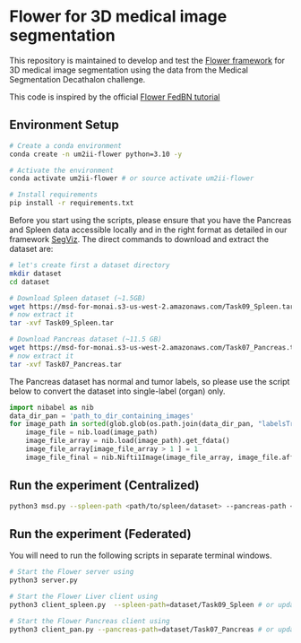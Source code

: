# Flower for 3D medical image segmentation 

This repository is maintained to develop and test the [Flower framework](https://flower.ai/) for 3D medical image segmentation using the data from the Medical Segmentation Decathalon challenge.

This code is inspired by the official [Flower FedBN tutorial](https://flower.dev/docs/fedbn-example-pytorch-from-centralized-to-federated.html) 

## Environment Setup

```bash
# Create a conda environment
conda create -n um2ii-flower python=3.10 -y

# Activate the environment
conda activate um2ii-flower # or source activate um2ii-flower

# Install requirements
pip install -r requirements.txt
```

Before you start using the scripts, please ensure that you have the Pancreas and Spleen data accessible locally and in the right format as detailed in our framework [SegViz](https://github.com/UM2ii/SegViz). The direct commands to download and extract the dataset are:

```bash
# let's create first a dataset directory
mkdir dataset
cd dataset

# Download Spleen dataset (~1.5GB)
wget https://msd-for-monai.s3-us-west-2.amazonaws.com/Task09_Spleen.tar
# now extract it
tar -xvf Task09_Spleen.tar

# Download Pancreas dataset (~11.5 GB)
wget https://msd-for-monai.s3-us-west-2.amazonaws.com/Task07_Pancreas.tar
# now extract it
tar -xvf Task07_Pancreas.tar
```

The Pancreas dataset has normal and tumor labels, so please use the script below to convert the dataset into single-label (organ) only. 

```python
import nibabel as nib
data_dir_pan = 'path_to_dir_containing_images'
for image_path in sorted(glob.glob(os.path.join(data_dir_pan, "labelsTr", "*.nii.gz"))):
    image_file = nib.load(image_path)
    image_file_array = nib.load(image_path).get_fdata()
    image_file_array[image_file_array > 1 ] = 1
    image_file_final = nib.Nifti1Image(image_file_array, image_file.affine)
```

## Run the experiment (Centralized)

```bash
python3 msd.py --spleen-path <path/to/spleen/dataset> --pancreas-path <path/to/spleen/dataset>
```

## Run the experiment (Federated)

You will need to run the following scripts in separate terminal windows.

```bash
# Start the Flower server using 
python3 server.py
```

```bash
# Start the Flower Liver client using 
python3 client_spleen.py  --spleen-path=dataset/Task09_Spleen # or update the path if you didn't follow steps above
```

```bash
# Start the Flower Pancreas client using 
python3 client_pan.py --pancreas-path=dataset/Task07_Pancreas # or update the path if you didn't follow steps above
```


